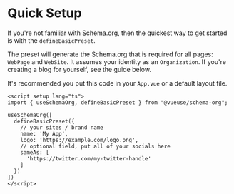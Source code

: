 # Quick Setup

If you're not familiar with Schema.org, then the quickest way to get started is with the `defineBasicPreset`.

The preset will generate the Schema.org that is required for all pages: `WebPage` and `WebSite`.
It assumes your identity as an `Organization`. If you're creating a blog for yourself, see the guide below.

It's recommended you put this code in your `App.vue` or a default layout file.

```vue
<script setup lang="ts">
import { useSchemaOrg, defineBasicPreset } from "@vueuse/schema-org";

useSchemaOrg([
  defineBasicPreset({
    // your sites / brand name
    name: 'My App',
    logo: 'https://example.com/logo.png',
    // optional field, put all of your socials here
    sameAs: [
      'https://twitter.com/my-twitter-handle'
    ]
  })
])
</script>
```
